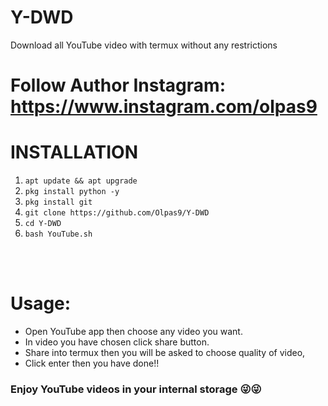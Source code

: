 # Y-DWD
Download all YouTube video with termux without any restrictions <br> 
# Follow Author Instagram: https://www.instagram.com/olpas9 <br>
# INSTALLATION
1. ```apt update && apt upgrade```
2. ```pkg install python -y```
3. ```pkg install git```
4. ```git clone https://github.com/Olpas9/Y-DWD```
5. ```cd Y-DWD```
6. ```bash YouTube.sh```
<br>
<br>

# Usage:
-  Open YouTube app then choose any video you want.
-  In video you have chosen click share button.
-  Share into termux then you will be asked to choose quality of video,
-  Click enter then you have done!!
###  Enjoy YouTube videos in your internal storage 😜😜
